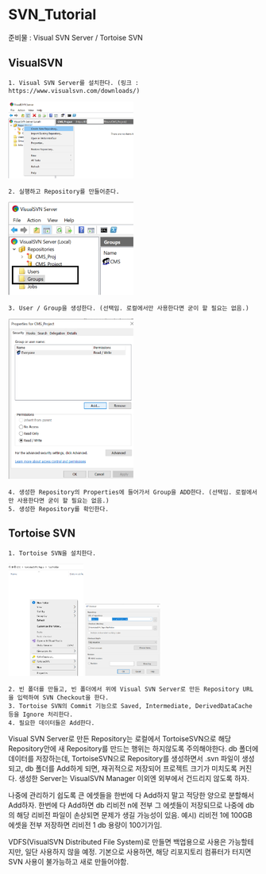 # SVN_Tutorial
 
준비물 : Visual SVN Server / Tortoise SVN

## VisualSVN

~~~~
1. Visual SVN Server를 설치한다. (링크 : https://www.visualsvn.com/downloads/)
~~~~

<img src="VisualSVNServer01.png" width="50%">

~~~~
2. 실행하고 Repository를 만들어준다.
~~~~

<img src="VisualSVNServer02.png" width="50%">

~~~~
3. User / Group을 생성한다. (선택임. 로컬에서만 사용한다면 굳이 할 필요는 없음.)
~~~~

<img src="VisualSVNServer03.png" width="50%">

~~~~
4. 생성한 Repository의 Properties에 들어가서 Group을 ADD한다. (선택임. 로컬에서만 사용한다면 굳이 할 필요는 없음.)
5. 생성한 Repository를 확인한다.
~~~~

## Tortoise SVN

~~~~
1. Tortoise SVN을 설치한다.
~~~~

<img src="tortoise01.png" width="30%">
<img src="tortoise02.png" width="30%">

~~~~
2. 빈 폴더를 만들고, 빈 폴더에서 위에 Visual SVN Server로 만든 Repository URL을 입력하여 SVN Checkout을 한다.
3. Tortoise SVN의 Commit 기능으로 Saved, Intermediate, DerivedDataCache 등을 Ignore 처리한다.
4. 필요한 데이터들은 Add한다.
~~~~


Visual SVN Server로 만든 Repository는 로컬에서 TortoiseSVN으로 해당 Repository안에 새 Repository를 만드는 행위는 하지않도록 주의해야한다.
db 폴더에 데이터를 저장하는데, TortoiseSVN으로 Repository를 생성하면서 .svn 파일이 생성되고, db 폴더를 Add하게 되면, 재귀적으로 저장되어 프로젝트 크기가 미치도록 커진다.
생성한 Server는 VisualSVN Manager 이외엔 외부에서 건드리지 않도록 하자.

나중에 관리하기 쉽도록 큰 에셋들을 한번에 다 Add하지 말고 적당한 양으로 분할해서 Add하자.
한번에 다 Add하면 db 리비전 n에 전부 그 에셋들이 저장되므로 나중에 db의 해당 리비전 파일이 손상되면 문제가 생길 가능성이 있음.
예시) 리비전 1에 100GB 에셋을 전부 저장하면 리비전 1 db 용량이 100기가임. 

VDFS(VisualSVN Distributed File System)로 만들면 백업용으로 사용은 가능할테지만, 일단 사용하지 않을 예정.
기본으로 사용하면, 해당 리포지토리 컴퓨터가 터지면 SVN 사용이 불가능하고 새로 만들어야함.
